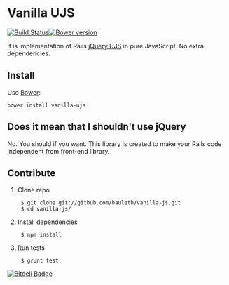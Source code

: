# Vanilla UJS
[![Build Status][travis-img]][travis-link][![Bower version](https://badge.fury.io/bo/vanilla-ujs.png)](http://badge.fury.io/bo/vanilla-ujs)

It is implementation of Rails [jQuery UJS][jq-ujs] in pure JavaScript.
No extra dependencies.

## Install

Use [Bower][bower]:

    bower install vanilla-ujs

## Does it mean that I shouldn't use jQuery

No. You should if you want. This library is created to make your Rails code
independent from front-end library.

## Contribute

1. Clone repo

        $ git clone git://github.com/hauleth/vanilla-js.git
        $ cd vanilla-js/

2. Install dependencies

        $ npm install

3. Run tests

        $ grunt test

[![Bitdeli Badge](https://d2weczhvl823v0.cloudfront.net/hauleth/vanilla-ujs/trend.png)](https://bitdeli.com/free "Bitdeli Badge")

[travis-img]:  https://travis-ci.org/hauleth/vanilla-ujs.png?branch=master
[travis-link]: https://travis-ci.org/hauleth/vanilla-ujs
[jq-ujs]:      https://github.com/rails/jquery-ujs
[bower]:       https://bower.io/
